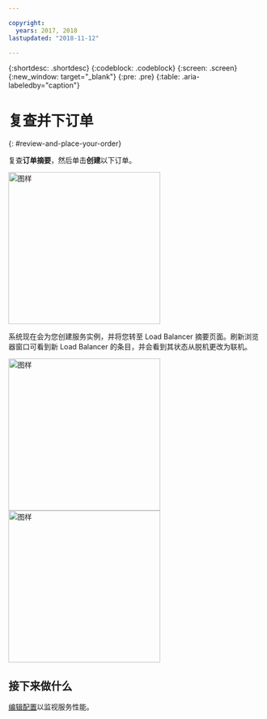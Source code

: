 ```yaml
---

copyright:
  years: 2017, 2018
lastupdated: "2018-11-12"

---
```


{:shortdesc: .shortdesc}
{:codeblock: .codeblock}
{:screen: .screen}
{:new_window: target="_blank"}
{:pre: .pre}
{:table: .aria-labeledby="caption"}

# 复查并下订单
{: #review-and-place-your-order}

复查**订单摘要**，然后单击**创建**以下订单。

<img src="images/review-order-lb.png" alt="图样" style="width: 300px;"/>

系统现在会为您创建服务实例，并将您转至 Load Balancer 摘要页面。刷新浏览器窗口可看到新 Load Balancer 的条目，并会看到其状态从脱机更改为联机。  

<img src="images/summary-offline.png" alt="图样" style="width: 300px;"/>

<img src="images/summary-online.png" alt="图样" style="width: 300px;"/>

## 接下来做什么
[编辑配置](/docs/infrastructure/loadbalancer-service?topic=loadbalancer-service-monitoring-and-managing-your-service)以监视服务性能。
